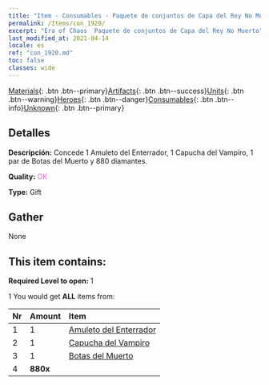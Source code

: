 ```yaml
---
title: "Item - Consumables - Paquete de conjuntos de Capa del Rey No Muerto"
permalink: /Items/con_1920/
excerpt: "Era of Chaos  Paquete de conjuntos de Capa del Rey No Muerto"
last_modified_at: 2021-04-14
locale: es
ref: "con_1920.md"
toc: false
classes: wide
---
```

 [Materials](/es/Items/){: .btn .btn--primary}[Artifacts](/es/Items/Artifacts/){: .btn .btn--success}[Units](/es/Items/Units/){: .btn .btn--warning}[Heroes](/es/Items/Heroes/){: .btn .btn--danger}[Consumables](/es/Items/Consumables/){: .btn .btn--info}[Unknown](/es/Items/Unknown/){: .btn .btn--primary}

## Detalles
 **Descripción:** Concede 1 Amuleto del Enterrador, 1 Capucha del Vampiro, 1 par de Botas del Muerto y 880 diamantes.

 **Quality:** <span style="color: #DA70D6">OK</span>

 **Type:** Gift

## Gather

  None

## This item contains:

 **Required Level to open:** 1

 1 You would get **ALL** items  from:

  | Nr | Amount |     Item    |
  |:---|:-------|:------------|
  | 1 | 1 | [Amuleto del Enterrador](/es/Items/art_129/) | 
  | 2 | 1 | [Capucha del Vampiro](/es/Items/art_130/) | 
  | 3 | 1 | [Botas del Muerto](/es/Items/art_131/) | 
  | 4 |  **880x** | <i class="fas fa-gem"/> |  | 
